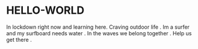 # HELLO-WORLD
In lockdown right now and learning here. Craving outdoor life . 
Im a surfer and my surfboard needs water . In the waves we belong together .
Help us get there .
